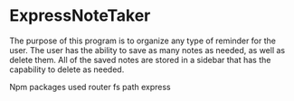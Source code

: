 # ExpressNoteTaker

The purpose of this program is to organize any type of reminder for the user. The user has the ability to save as many notes as needed, as well as delete them. All of the saved notes are stored in a sidebar that has the capability to delete as needed. 


Npm packages used 
router 
fs
path
express
